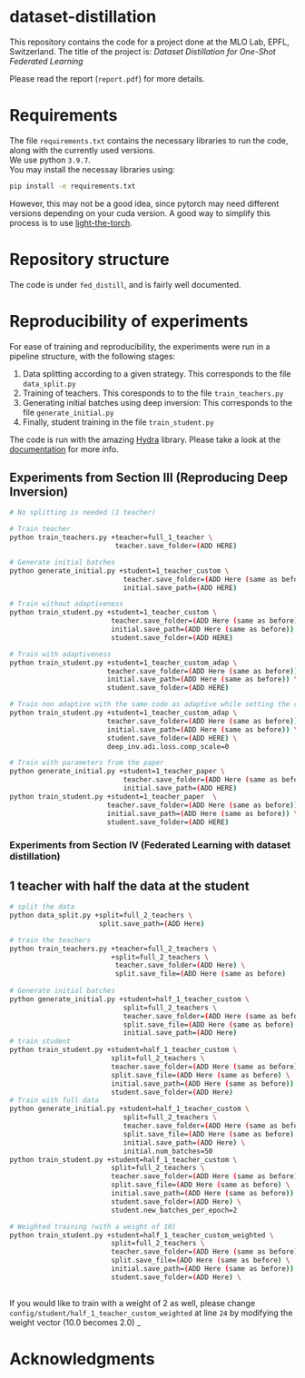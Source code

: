 # dataset-distillation


This repository contains the code for a project done at the MLO Lab, EPFL, Switzerland.
The title of the project is: *Dataset Distillation for One-Shot Federated Learning*

Please read the report (`report.pdf`) for more details.

# Requirements
The file `requirements.txt` contains the necessary libraries to run the code, along with the currently used versions.  
We use python `3.9.7`.  
You may install the necessay libraries using: 
```bash
pip install -e requirements.txt
```
However, this may not be a good idea, since pytorch may need different versions depending on your cuda version. A good way to simplify this process is to use [light-the-torch](https://github.com/pmeier/light-the-torch).

# Repository structure
The code is under `fed_distill`, and is fairly well documented.

# Reproducibility of experiments
For ease of training and reproducibility, the experiments were run in a pipeline structure, with the following stages:
1. Data splitting according to a given strategy. This corresponds to the file `data_split.py`
2. Training of teachers. This coresponds to to the file `train_teachers.py` 
3. Generating initial batches using deep inversion: This corresponds to the file `generate_initial.py`
4. Finally, student training in the file `train_student.py`

The code is run with the amazing [Hydra](https://hydra.cc/) library. Please take a look at the [documentation](https://hydra.cc/docs/intro/) for more info. 
## Experiments from Section III (Reproducing Deep Inversion)

```bash
# No splitting is needed (1 teacher)

# Train teacher
python train_teachers.py +teacher=full_1_teacher \
                          teacher.save_folder=(ADD HERE)

# Generate initial batches
python generate_initial.py +student=1_teacher_custom \
                            teacher.save_folder=(ADD Here (same as before)) \
                            initial.save_path=(ADD HERE)

# Train without adaptiveness
python train_student.py +student=1_teacher_custom \
                         teacher.save_folder=(ADD Here (same as before)) \
                         initial.save_path=(ADD Here (same as before)) \
                         student.save_folder=(ADD HERE)

# Train with adaptiveness
python train_student.py +student=1_teacher_custom_adap \
                        teacher.save_folder=(ADD Here (same as before)) \
                        initial.save_path=(ADD Here (same as before)) \
                        student.save_folder=(ADD HERE)

# Train non adaptive with the same code as adaptive while setting the competition scale to 0
python train_student.py +student=1_teacher_custom_adap \
                        teacher.save_folder=(ADD Here (same as before)) \
                        initial.save_path=(ADD Here (same as before)) \
                        student.save_folder=(ADD HERE) \
                        deep_inv.adi.loss.comp_scale=0

# Train with parameters from the paper
python generate_initial.py +student=1_teacher_paper \
                            teacher.save_folder=(ADD Here (same as before)) \
                            initial.save_path=(ADD HERE)
python train_student.py +student=1_teacher_paper  \
                        teacher.save_folder=(ADD Here (same as before)) \
                        initial.save_path=(ADD Here (same as before)) \
                        student.save_folder=(ADD HERE)
```

### Experiments from Section IV (Federated Learning with dataset distillation)
## 1 teacher with half the data at the student
```bash
# split the data
python data_split.py +split=full_2_teachers \
                      split.save_path=(ADD Here)

# train the teachers
python train_teachers.py +teacher=full_2_teachers \
                         +split=full_2_teachers \
                          teacher.save_folder=(ADD Here) \
                          split.save_file=(ADD Here (same as before)
                          
# Generate initial batches
python generate_initial.py +student=half_1_teacher_custom \
                            split=full_2_teachers \
                            teacher.save_folder=(ADD Here (same as before)) \
                            split.save_file=(ADD Here (same as before) \
                            initial.save_path=(ADD Here)
# train student 
python train_student.py +student=half_1_teacher_custom \
                         split=full_2_teachers \
                         teacher.save_folder=(ADD Here (same as before)) \
                         split.save_file=(ADD Here (same as before) \
                         initial.save_path=(ADD Here (same as before))
                         student.save_folder=(ADD Here)
# Train with full data
python generate_initial.py +student=half_1_teacher_custom \
                            split=full_2_teachers \
                            teacher.save_folder=(ADD Here (same as before)) \
                            split.save_file=(ADD Here (same as before) \
                            initial.save_path=(ADD Here) \
                            initial.num_batches=50
python train_student.py +student=half_1_teacher_custom \
                         split=full_2_teachers \
                         teacher.save_folder=(ADD Here (same as before)) \
                         split.save_file=(ADD Here (same as before) \
                         initial.save_path=(ADD Here (same as before))
                         student.save_folder=(ADD Here) \
                         student.new_batches_per_epoch=2

# Weighted training (with a weight of 10)
python train_student.py +student=half_1_teacher_custom_weighted \
                         split=full_2_teachers \
                         teacher.save_folder=(ADD Here (same as before)) \
                         split.save_file=(ADD Here (same as before) \
                         initial.save_path=(ADD Here (same as before))
                         student.save_folder=(ADD Here) \
     
```
If you would like to train with a weight of 2 as well, please change `config/student/half_1_teacher_custom_weighted` at line `24` by modifying the weight vector (10.0 becomes 2.0)
_
# Acknowledgments
